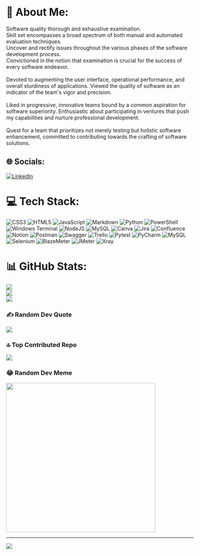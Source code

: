 # 💫 About Me:
Software quality thorough and exhaustive examination.<br>
Skill set encompasses a broad spectrum of both manual and automated evaluation techniques.<br>
Uncover and rectify issues throughout the various phases of the software development process.<br>
Convictioned in the notion that examination is crucial for the success of every software endeavor.<br>
<br>
Devoted to augmenting the user interface, operational performance, and overall sturdiness of applications. Viewed the quality of software as an indicator of the team's vigor and precision.<br>
<br>
Liked in progressive, innovative teams bound by a common aspiration for software superiority. Enthusiastic about participating in ventures that push my capabilities and nurture professional development.<br>
<br>
Quest for a team that prioritizes not merely testing but holistic software enhancement, committed to contributing towards the crafting of software solutions.



## 🌐 Socials:
[![LinkedIn](https://img.shields.io/badge/LinkedIn-%230077B5.svg?logo=linkedin&logoColor=white)](https://linkedin.com/in/linkedin.com/in/patricgallardo) 

# 💻 Tech Stack:
![CSS3](https://img.shields.io/badge/css3-%231572B6.svg?style=for-the-badge&logo=css3&logoColor=white) ![HTML5](https://img.shields.io/badge/html5-%23E34F26.svg?style=for-the-badge&logo=html5&logoColor=white) ![JavaScript](https://img.shields.io/badge/javascript-%23323330.svg?style=for-the-badge&logo=javascript&logoColor=%23F7DF1E) ![Markdown](https://img.shields.io/badge/markdown-%23000000.svg?style=for-the-badge&logo=markdown&logoColor=white) ![Python](https://img.shields.io/badge/python-3670A0?style=for-the-badge&logo=python&logoColor=ffdd54) ![PowerShell](https://img.shields.io/badge/PowerShell-%235391FE.svg?style=for-the-badge&logo=powershell&logoColor=white) ![Windows Terminal](https://img.shields.io/badge/Windows%20Terminal-%234D4D4D.svg?style=for-the-badge&logo=windows-terminal&logoColor=white) ![NodeJS](https://img.shields.io/badge/node.js-6DA55F?style=for-the-badge&logo=node.js&logoColor=white) ![MySQL](https://img.shields.io/badge/mysql-%2300000f.svg?style=for-the-badge&logo=mysql&logoColor=white) ![Canva](https://img.shields.io/badge/Canva-%2300C4CC.svg?style=for-the-badge&logo=Canva&logoColor=white) ![Jira](https://img.shields.io/badge/jira-%230A0FFF.svg?style=for-the-badge&logo=jira&logoColor=white) ![Confluence](https://img.shields.io/badge/confluence-%23172BF4.svg?style=for-the-badge&logo=confluence&logoColor=white) ![Notion](https://img.shields.io/badge/Notion-%23000000.svg?style=for-the-badge&logo=notion&logoColor=white) ![Postman](https://img.shields.io/badge/Postman-FF6C37?style=for-the-badge&logo=postman&logoColor=white) ![Swagger](https://img.shields.io/badge/-Swagger-%23Clojure?style=for-the-badge&logo=swagger&logoColor=white) ![Trello](https://img.shields.io/badge/Trello-%23026AA7.svg?style=for-the-badge&logo=Trello&logoColor=white) ![Pytest](https://img.shields.io/badge/pytest-%230A9EDC.svg?style=for-the-badge&logo=pytest&logoColor=white) ![PyCharm](https://img.shields.io/badge/pycharm-143?style=for-the-badge&logo=pycharm&logoColor=black&color=black&labelColor=green) ![MySQL](https://img.shields.io/badge/mysql-%2300f.svg?style=for-the-badge&logo=mysql&logoColor=white) ![Selenium](https://img.shields.io/badge/-selenium-%43B02A?style=for-the-badge&logo=selenium&logoColor=white) ![BlazeMeter](https://img.shields.io/badge/BlazeMeter-CA4245?style=for-the-badge&logo=BlazeMeter&logoColor=white) ![JMeter](https://img.shields.io/badge/JMeter-%23CF2900.svg?style=for-the-badge&logo=ApacheJmeter&logoColor=white) ![Xray](https://img.shields.io/badge/XRay-00bbff?style=for-the-badge&logo=XRay&logoColor=white)

# 📊 GitHub Stats:
![](https://github-readme-stats.vercel.app/api?username=GitTestingPat&theme=dark&hide_border=false&include_all_commits=true&count_private=true)<br/>
![](https://github-readme-streak-stats.herokuapp.com/?user=GitTestingPat&theme=dark&hide_border=false)<br/>
![](https://github-readme-stats.vercel.app/api/top-langs/?username=GitTestingPat&theme=dark&hide_border=false&include_all_commits=true&count_private=true&layout=compact)

### ✍️ Random Dev Quote
![](https://quotes-github-readme.vercel.app/api?type=horizontal&theme=radical)

### 🔝 Top Contributed Repo
![](https://github-contributor-stats.vercel.app/api?username=GitTestingPat&limit=5&theme=radical&combine_all_yearly_contributions=true)

### 😂 Random Dev Meme
<img src='https://randommeme-five.vercel.app/' style="height: 400px;"/>

---
<a href="https://visitcount.itsvg.in">
  <img src="https://visitcount.itsvg.in/api?id=GitTestingPat&label=Profile%20Views&color=11&icon=0&pretty=true" />
</a>

<!-- Proudly created with GPRM ( https://gprm.itsvg.in ) -->
